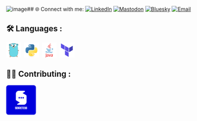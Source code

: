 <img width="254" height="254" alt="image" src="https://github.com/user-attachments/assets/385c5486-df83-4224-a3ea-c49d5b6b571d" />## 🌐 Connect with me:
[![LinkedIn](https://custom-icon-badges.demolab.com/badge/LinkedIn-blue?style=for-the-badge&logo=linkedin-white&logoColor=white)](https://www.linkedin.com/in/oalizada/)
[![Mastodon](https://img.shields.io/badge/-Mastodon-6364FF?style=for-the-badge&logo=mastodon&logoColor=white)](https://mastodon.world/@oktant)
[![Bluesky](https://img.shields.io/badge/-Bluesky-0285FF?style=for-the-badge&logo=bluesky&logoColor=white)](https://bsky.app/profile/oktant.bsky.social)
[![Email](https://img.shields.io/badge/-Email-D14836?style=for-the-badge&logo=gmail&logoColor=white)](mailto:dev@alizada.net)



## :hammer_and_wrench: Languages :
<div>
<img src="https://github.com/devicons/devicon/blob/master/icons/go/go-original.svg" title="Go" alt="Go" width="40" height="40"/>&nbsp;
<img src="https://github.com/devicons/devicon/blob/master/icons/python/python-original.svg" title="Python" alt="Python" width="40" height="40"/>&nbsp;
<img src="https://github.com/devicons/devicon/blob/master/icons/java/java-original-wordmark.svg" title="Java" alt="Java" width="40" height="40"/>&nbsp;
<img src="https://github.com/devicons/devicon/blob/master/icons/terraform/terraform-original.svg" title="Terraform" alt="Terraform" width="40" height="40"/>&nbsp;
</div>

## 👨‍💻 Contributing :
<div>
<img src="https://raw.githubusercontent.com/oktant/oktant/main/sekretess_logo.jpg" alt="Sekretess" style="width:80px; height:auto; border-radius:6px;"/>
</div>
